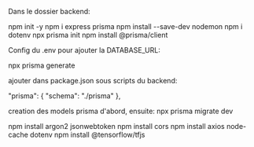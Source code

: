 Dans le dossier backend:

npm init -y
npm i express prisma
npm install --save-dev nodemon
npm i dotenv
npx prisma init
npm install @prisma/client

Config du .env pour ajouter la DATABASE_URL:

npx prisma generate

ajouter dans package.json sous scripts du backend:

"prisma": {
    "schema": "./prisma"
  },

creation des models prisma d'abord, ensuite: 
npx prisma migrate dev

npm install argon2 jsonwebtoken
npm install cors
npm install axios node-cache dotenv
npm install @tensorflow/tfjs

